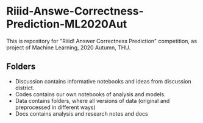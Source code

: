 # Riiid-Answe-Correctness-Prediction-ML2020Aut
This is repository for "Riiid! Answer Correctness Prediction" competition, as project of Machine Learning, 2020 Autumn, THU.

## Folders 
- Discussion contains informative notebooks and ideas from discussion district.
- Codes contains our own notebooks of analysis and models.
- Data contains folders, where all versions of data (original and preprocessed in different ways)
- Docs contains analysis and research notes and docs
